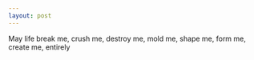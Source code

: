 ```yaml
---
layout: post
---
```


May life break me, crush me, destroy me, mold me, shape me, form me, create me, entirely
